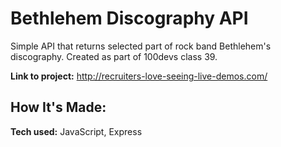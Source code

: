 # Bethlehem Discography API

Simple API that returns selected part of rock band Bethlehem's discography.
Created as part of 100devs class 39.

**Link to project:** http://recruiters-love-seeing-live-demos.com/

## How It's Made:

**Tech used:** JavaScript, Express
